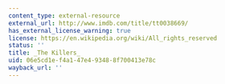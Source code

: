 ```yaml
---
content_type: external-resource
external_url: http://www.imdb.com/title/tt0038669/
has_external_license_warning: true
license: https://en.wikipedia.org/wiki/All_rights_reserved
status: ''
title: _The Killers_
uid: 06e5cd1e-f4a1-47e4-9348-8f700413e78c
wayback_url: ''
---
```

